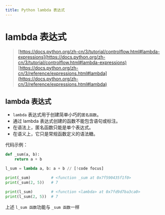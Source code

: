 ```yaml
---
title: Python lambda 表达式
---
```


# lambda 表达式

> [https://docs.python.org/zh-cn/3/tutorial/controlflow.html#lambda-expressions](https://docs.python.org/zh-cn/3/tutorial/controlflow.html#lambda-expressions)  
> [https://docs.python.org/zh-cn/3/reference/expressions.html#lambda](https://docs.python.org/zh-cn/3/reference/expressions.html#lambda)

## lambda 表达式

- `lambda` 表达式用于创建简单小巧的`匿名函数`。
- 通过 lambda 表达式创建的函数不能包含语句或标注。
- 在语法上，匿名函数只能是单个表达式。
- 在语义上，它只是常规函数定义的语法糖。

代码示例：
```python
def _sum(a, b):
    return a + b

l_sum = lambda a, b: a + b // [!code focus]

print(_sum)         # <function _sum at 0x7f590435f1f0>
print(_sum(2, 5))   # 7

print(l_sum)        # <function <lambda> at 0x7fd9d7ba3ca0>
print(l_sum(2, 5))  # 7
```

上述 `l_sum 函数`功能与 `_sum 函数`一样
